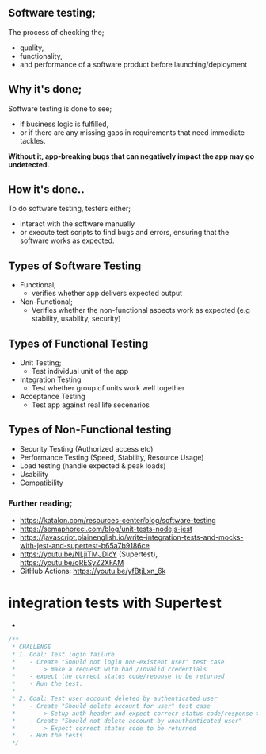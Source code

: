 ## Software testing;
The process of checking the;
- quality, 
- functionality, 
- and performance 
of a software product before launching/deployment

## Why it's done;
Software testing is done to see; 
- if business logic is fulfilled, 
- or if there are any missing gaps in requirements that need immediate tackles. 

**Without it, app-breaking bugs that can negatively impact the app may go undetected.**

## How it's done..
To do software testing, testers either;
- interact with the software manually 
- or execute test scripts 
to find bugs and errors, ensuring that the software works as expected.

## Types of Software Testing
- Functional;
    * verifies whether app delivers expected output
- Non-Functional;
    * Verifies whether the non-functional aspects work as expected (e.g stability, usability, security)

## Types of Functional Testing
- Unit Testing;
    * Test individual unit of the app
- Integration Testing
    * Test whether group of units work well together
- Acceptance Testing
    * Test app against real life secenarios

## Types of Non-Functional testing
- Security Testing (Authorized access etc)
- Performance Testing (Speed, Stability, Resource Usage)
- Load testing (handle expected & peak loads)
- Usability
- Compatibility

### Further reading;
- https://katalon.com/resources-center/blog/software-testing
- https://semaphoreci.com/blog/unit-tests-nodejs-jest
- https://javascript.plainenglish.io/write-integration-tests-and-mocks-with-jest-and-supertest-b65a7b9186ce
- https://youtu.be/NLjiTMJDIcY (Supertest), https://youtu.be/oRESyZ2XFAM
- GitHub Actions: https://youtu.be/yfBtjLxn_6k


# integration tests with Supertest
- 

```js
/**
 * CHALLENGE
 * 1. Goal: Test login failure
 *    - Create "Should not login non-existent user" test case
 *        > make a request with bad /Invalid credentials
 *    - expect the correct status code/reponse to be returned
 *    - Run the test.
 * 
 * 2. Goal: Test user account deleted by authenticated user
 *    - Create "Should delete account for user" test case
 *        > Setup auth header and expect correcr status code/response to be returned
 *    - Create "Should not delete account by unauthenticated user"
 *        > Expect correct status code to be returned
 *    - Run the tests  
 */
```